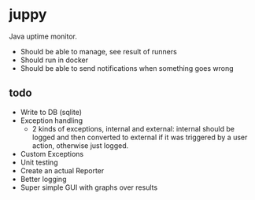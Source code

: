 # juppy

Java uptime monitor.

* Should be able to manage, see result of runners
* Should run in docker
* Should be able to send notifications when something goes wrong


## todo
* Write to DB (sqlite)
* Exception handling
    * 2 kinds of exceptions, internal and external: internal should be logged and then converted to external if it was triggered by a user action, otherwise just logged. 
* Custom Exceptions
* Unit testing
* Create an actual Reporter
* Better logging
* Super simple GUI with graphs over results